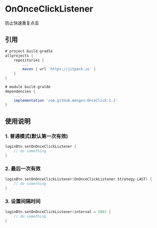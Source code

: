 # OnOnceClickListener
防止快速重复点击

## 引用
```gradle
# project build.gradle
allprojects {
    repositories {
        ...
        maven { url 'https://jitpack.io' }
    }
}

# module build.gralde
dependencies {
    ...
    implementation 'com.github.mengxn:OnceClick:1.1'
}
```

## 使用说明
### 1. 普通模式(默认第一次有效)
``` kotlin
loginBtn.setOnOnceClickListener {
    // do something
}
```

### 2. 最后一次有效
``` kotlin
loginBtn.setOnOnceClickListener(OnOnceClickListener.Strategy.LAST) {
    // do something
}
```

### 3. 设置间隔时间
``` kotlin
loginBtn.setOnOnceClickListener(interval = 500) {
    // do something
}
```
